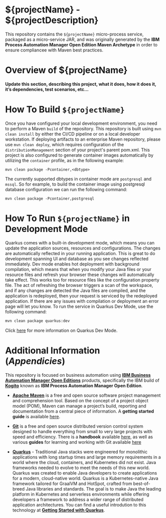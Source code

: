 # ${projectName} - ${projectDescription}
This repository contains the `${projectName}` micro-process service, packaged as a micro-service JAR, and was originally generated by the **IBM Process Automation Manager Open Edition Maven Archetype** in order to ensure compliancee with Maven best practices. 

# Overview of ${projectName}
**Update this section, describing this project, what it does, how it does it, it’s dependencies, test scenarios, etc…**

# How To Build `${projectName}`
Once you have configured your local development environment, you need to perform a Maven `build` of the repository.  This repository is built using `mvn clean install` by either the CI/CD pipeline or on a local developer workstation.  If deploying artifacts to an enterprise Maven repository, please use `mvn clean deploy`, which requires configuration of the `distributionManagement` section of your project's parent pom.xml.  This project is also configured to generate container images automatically by utilizing the `container` profile, as in the following example:

```shell
mvn clean package -Pcontainer,<dbtype>
```

The currently supported dbtypes in container mode are `postgresql` and `mssql`. So for example, to build the container image using postgresql database configuration we can run the following command:  

```shell
mvn clean package -Pcontainer,postgresql 
```

# How To Run `${projectName}` in Development Mode
Quarkus comes with a built-in development mode, which means you can update the application sources, resources and configurations. The changes are automatically reflected in your running application. This is great to do development spanning UI and database as you see changes reflected immediately.  Dev mode enables hot deployment with background compilation, which means that when you modify your Java files or your resource files and refresh your browser these changes will automatically take effect. This works too for resource files like the configuration property file. The act of refreshing the browser triggers a scan of the workspace, and if any changes are detected the Java files are compiled, and the application is redeployed, then your request is serviced by the redeployed application. If there are any issues with compilation or deployment an error page will let you know.  To run the service in Quarkus Dev Mode, use the following command:

```bash
mvn clean package quarkus:dev
```

Click [here](https://quarkus.io/guides/maven-tooling#dev-mode) for more information on Quarkus Dev Mode.

# Additional Information (*Appendicies*)
This repository is focused on business automation using [**IBM Business Automation Manager Open Editions**](https://www.ibm.com/docs/en/ibamoe/9.2.x) products, specifically the IBM build of [**Kogito**](https://kogito.kie.org/) known as **IBM Process Automation Manager Open Edition**.
- [**Apache Maven**](https://maven.apache.org/) is a free and open source software project management and comprehension tool. Based on  the concept of a project object model (POM), Maven can manage a project’s build, reporting and documentation from a central piece of  information. A **getting started guide** is available [here](http://maven.apache.org/guides/getting-started/).

- [**Git**](https://git-scm.com//) is a free and open source distributed version control system designed to handle everything from small to very large projects with speed and efficiency. There is a **handbook** available [here](https://guides.github.com/introduction/git-handbook/), as well as various **guides** for learning and working with Git available [here](https://guides.github.com/)

- [**Quarkus**](https://quarkus.io/) - Traditional Java stacks were engineered for monolithic applications with long startup times and large memory requirements in a world where the cloud, containers, and Kubernetes did not exist. Java frameworks needed to evolve to meet the needs of this new world.  Quarkus was created to enable Java developers to create applications for a modern, cloud-native world. Quarkus is a Kubernetes-native Java framework tailored for GraalVM and HotSpot, crafted from best-of-breed Java libraries and standards. The goal is to make Java the leading platform in Kubernetes and serverless environments while offering developers a framework to address a wider range of distributed application architectures.  You can find a useful introdution to this technology at [**Getting Started with Quarkus**](https://quarkus.io/get-started/).
